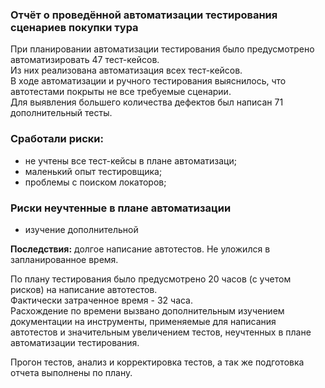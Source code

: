 ### Отчёт о проведённой автоматизации тестирования сценариев покупки тура

При планировании автоматизации тестирования было предусмотрено автоматизировать 47 тест-кейсов.  
Из них реализована автоматизация всех тест-кейсов.  
В ходе автоматизации и ручного тестирования выяснилось, что автотестами покрыты не все требуемые сценарии.    
Для выявления большего количества дефектов был написан 71 дополнительный тесты.

### Сработали риски:

- не учтены все тест-кейсы в плане автоматизаци;
- маленький опыт тестировщика;
- проблемы с поиском локаторов;

### Риски неучтенные в плане автоматизации

- изучение дополнительной 

**Последствия:** долгое написание автотестов. Не уложился в запланированное время.

По плану тестирования было предусмотрено 20 часов (с учетом рисков) на написание автотестов.  
Фактически затраченное время - 32 часа.  
Расхождение по времени вызвано дополнительным изучением документации на инструменты, применяемые для написания автотестов и значительным увеличением тестов, неучтенных в плане автоматизации тестирования.

Прогон тестов, анализ и корректировка тестов, а так же подготовка отчета выполнены по плану.